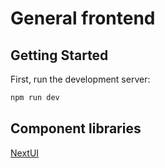 # General frontend


## Getting Started

First, run the development server:

```bash
npm run dev
```

## Component libraries

[NextUI](https://nextui.org/docs/frameworks/nextjs)
